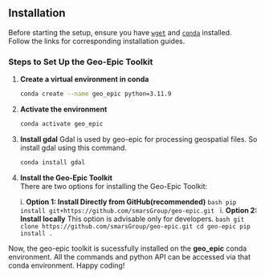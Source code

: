## <strong>Installation</strong>


Before starting the setup, ensure you have [`wget`](https://cloudcone.com/docs/article/the-linux-wget-command/) and [`conda`](https://docs.conda.io/projects/conda/en/latest/user-guide/install/linux.html) installed. <br> Follow the links for corresponding installation guides.

### Steps to Set Up the Geo-Epic Toolkit

1. **Create a virtual environment in conda**
    ```bash
    conda create --name geo_epic python=3.11.9
    
    ```
1. **Activate the environment**
    ```bash
    conda activate geo_epic
    ```
2. **Install gdal**
    Gdal is used by geo-epic for processing geospatial files. So install gdal using this command.
    ```bash
    conda install gdal
    ```

2. **Install the Geo-Epic Toolkit**  
   There are two options for installing the Geo-Epic Toolkit:

    i. **Option 1: Install Directly from GitHub(recommended)**
        ```bash
        pip install git+https://github.com/smarsGroup/geo-epic.git
        ```
    i. **Option 2: Install locally**
        This option is advisable only for developers.
        ```bash
        git clone https://github.com/smarsGroup/geo-epic.git
        cd geo-epic
        pip install .
        ```

Now, the geo-epic toolkit is sucessfully installed on the **geo_epic** conda environment. All the commands and python API can be accessed via that conda environment. Happy coding!